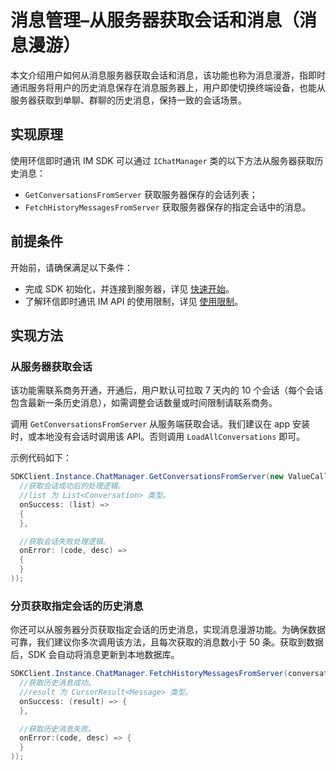# 消息管理–从服务器获取会话和消息（消息漫游）

<Toc />

本文介绍用户如何从消息服务器获取会话和消息，该功能也称为消息漫游，指即时通讯服务将用户的历史消息保存在消息服务器上，用户即使切换终端设备，也能从服务器获取到单聊、群聊的历史消息，保持一致的会话场景。

## 实现原理

使用环信即时通讯 IM SDK 可以通过 `IChatManager` 类的以下方法从服务器获取历史消息：

- `GetConversationsFromServer` 获取服务器保存的会话列表；
- `FetchHistoryMessagesFromServer` 获取服务器保存的指定会话中的消息。

## 前提条件

开始前，请确保满足以下条件：

- 完成 SDK 初始化，并连接到服务器，详见 [快速开始](quickstart.html)。
- 了解环信即时通讯 IM API 的使用限制，详见 [使用限制](/product/limitation.html)。

## 实现方法

### 从服务器获取会话

该功能需联系商务开通，开通后，用户默认可拉取 7 天内的 10 个会话（每个会话包含最新一条历史消息），如需调整会话数量或时间限制请联系商务。

调用 `GetConversationsFromServer` 从服务端获取会话。我们建议在 app 安装时，或本地没有会话时调用该 API。否则调用 `LoadAllConversations` 即可。

示例代码如下：

```csharp
SDKClient.Instance.ChatManager.GetConversationsFromServer(new ValueCallBack<List<Conversation>>(
  //获取会话成功后的处理逻辑。
  //list 为 List<Conversation> 类型。
  onSuccess: (list) =>
  {
  },

  //获取会话失败处理逻辑。
  onError: (code, desc) =>
  {
  }
));
```

### 分页获取指定会话的历史消息

你还可以从服务器分页获取指定会话的历史消息，实现消息漫游功能。为确保数据可靠，我们建议你多次调用该方法，且每次获取的消息数小于 50 条。获取到数据后，SDK 会自动将消息更新到本地数据库。

```csharp
SDKClient.Instance.ChatManager.FetchHistoryMessagesFromServer(conversationId, type, startId, pageSize, new ValueCallBack<CursorResult<Message>>(
  //获取历史消息成功。
  //result 为 CursorResult<Message> 类型。
  onSuccess: (result) => {
  },

  //获取历史消息失败。
  onError:(code, desc) => {
  }
));
```